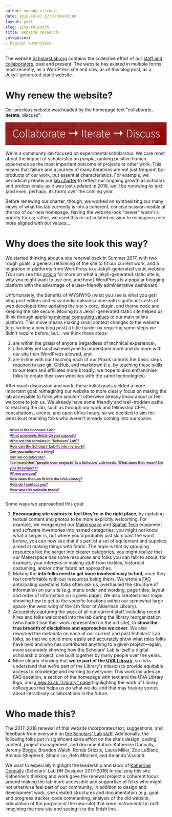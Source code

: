 ```yaml
---
author: amanda-visconti
date: 2018-10-07 12:00:00+00:00
layout: post
slug: site-relaunch
title: Website relaunch!
categories:
- Digital Humanities
---
```

The website [ScholarsLab.org](http://scholarslab.org) contains the collective effort of our [staff and collaborators](/people), past and present. The website has existed in multiple forms: most recently, as a WordPress site and now, as of this blog post, as a Jekyll-generated static website.

# Why renew the website?
Our previous website was headed by the homepage text "collaborate, **iterate**, discuss": 

![Screenshot of text saying "collaborate, iterate, discuss"](/assets/post-media/2018-11-05-iterate.png)

We're a community lab focused on experimental scholarship. We care most about the impact of scholarship on *people*, ranking positive human experience as the most important outcome of projects or other work. This means that failure and a journey of many iterations are not just frequent by-products of our work, but essential characteristics. For example, we periodically renew our [lab charter](/charter) to reflect our ongoing growth as scholars and professionals; as it was last updated in 2016, we'll be renewing its text (and even, perhaps, its form) over the coming year.

Before renewing our charter, though, we worked on synthesizing our many views of what the lab currently is into a coherent, concise mission–visible at the top of our new homepage. Having the website look "newer" wasn't a priority for us; rather, we used this re-articulated mission to reimagine a site more aligned with our values...

# Why does the site look this way?
We started thinking about a site renewal back in Summer 2017, with two rough goals: a general rethinking of the site to fit our current work, and a migration of platforms from WordPress to a Jekyll-generated static website. (You can see this [article](https://programminghistorian.org/en/lessons/building-static-sites-with-jekyll-github-pages) for more on what a jekyll-generated static site is, why you might want to use one, and how.) WordPress is a popular blogging platform with the advantage of a user-friendly administrative dashboard. 

Unfortunately, the benefits of WYSIWYG (what you see is what you get) blog post editors and easy media uploads come with significant costs of web developer time updating the site's core, plugin, and theme code and keeping the site secure. Moving to a Jekyll-generated static site helped us think through applying [minimal computing values](https://go-dh.github.io/mincomp/about/) to our main online platform. This move means making small content changes to the website (e.g. writing a new blog post) a little harder by requiring some steps we didn't require before, but... we think these steps:   
1. are within the grasp of anyone (regardless of technical experience),  
2. ultimately enfranchise everyone to understand more and do more with our site than WordPress allowed, and  
3. are in line with our teaching each of our Praxis cohorts the basic steps required to use git, GitHub, and markdown (i.e. by teaching these skills to our team and affiliates more broadly, we hope to also enfranchise folks to create their own websites with the same technologies).

After much discussion and work, these initial goals yielded a more important goal: reimagining our website to more clearly focus on making the lab accessible to folks who wouldn't otherwise already know about or feel welcome to join us. We already have some friendly and well-trodden paths to reaching the lab, such as through our work and fellowship CFPs, consultations, events, and open office hours; so we decided to aim the website at reaching folks who weren't already coming into our space.

[![Screenshot of frequently asked Scholars' Lab questions](/assets/post-media/2018-11-05-FAQs.png)](/about)

Some ways we approached this goal:
1. **Encouraging site visitors to feel they're in the right place**, by updating textual content and photos to be more explicitly welcoming. For example, we reorganized our [Makerspace](/makerspace) and [Spatial Tech](/spatial-technologies) equipment and software inventories into named categories; you might not know what a serger is, but where you'd probably just skim past the word before, you can now see that it's part of a set of equipment and supplies aimed at making things with fabric. The hope is that by grouping resources like the serger into clearer categories, you might realize that our Makerspace has some resources and folks you can talk to about, for example, your interests in making stuff from textiles, historical costuming, and/or other fabric art approaches.  
2. Making the **info folks need to get more involved easy to find**, once they feel comfortable with our resources being theirs. We wrote a [FAQ](/about) anticipating questions folks often ask us, overhauled the structure of information on our site (e.g. menu order and wording, page titles, layout and order of information on a given page). We also created clear maps showing how to get to the specific locations within our somewhat large space (the west wing of the 4th floor of Alderman Library).
4. Accurately capturing the [work](/work) of all our current staff, including recent hires and folks welcomed into the lab during the library reorganization (who hadn't had their work represented on the old site), to **show the true breadth of disciplines and approaches we cover**. We also reworked the metadata on each of our current and past Scholars' Lab folks, so that we could more easily and accurately show what roles folks have held and who has contributed anything to a given project—again, more accurately showing how the Scholars' Lab is itself a digital scholarship project, one built together by many people over the years.
5. More clearly showing that **we're part of the [UVA Library](http://library.virginia.edu)**, so folks understand that we're part of the Library's mission to provide equitable access to knowledge and learning to everyone. This work includes an FAQ question, a section of the homepage with text and the UVA Library logo, and [a new SLab "Library" page](/library) highlighting the work of Library colleagues that helps us do what we do, and that may feature stories about intralibrary collaborations in the future.

# Who made this?
The 2017-2018 renewal of this website incorporates text, suggestions, and feedback from everyone on [the Scholars' Lab staff](/people). Additionally, the following folks put in significant extra effort on the site's design, coding, content, project management, and documentation: Katherine Donnally, Jeremy Boggs, Brandon Walsh, Ronda Grizzle, Laura Miller, Zoe LeBlanc, Ammon Shepherd, Shane Lin, Beth Mitchell, and Amanda Visconti.

We want to especially highlight the leadership and labor of [Katherine Donnally](/people/katherine-donnally/) (Scholars' Lab DH Designer 2017-2018) in realizing this site. Katherine's thinking and work gave the renewal project a coherent focus around making the lab more accessible and supportive of folks who might not otherwise feel part of our community; in addition to design and development work, she created structures and documentation (e.g. goal and progress tracker, code commenting, analysis of the old website, articulation of the purpose of the new site) that were instrumental in both imagining the new site and seeing it to the finish line.
